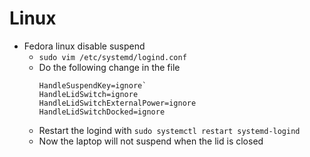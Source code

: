 # Linux

- Fedora linux disable suspend
  - `sudo vim /etc/systemd/logind.conf`
  - Do the following change in the file
    ```
    HandleSuspendKey=ignore`
    HandleLidSwitch=ignore
    HandleLidSwitchExternalPower=ignore
    HandleLidSwitchDocked=ignore
    ```
  - Restart the logind with `sudo systemctl restart systemd-logind`
  - Now the laptop will not suspend when the lid is closed
